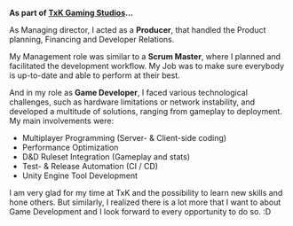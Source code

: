 **As part of [TxK Gaming Studios](https://txkgaming.com/)...**

As Managing director, I acted as a **Producer**, that handled the Product planning, Financing and Developer Relations.

My Management role was similar to a **Scrum Master**, where I planned and facilitated the development workflow. My Job was to make sure everybody is up-to-date and able to perform at their best.

And in my role as **Game Developer**, I faced various technological challenges, such as hardware limitations or network instability, and developed a multitude of solutions, ranging from gameplay to deployment.
My main involvements were: 
* Multiplayer Programming (Server- & Client-side coding)
* Performance Optimization
* D&D Ruleset Integration (Gameplay and stats)
* Test- & Release Automation (CI / CD)
* Unity Engine Tool Development

I am very glad for my time at TxK and the possibility to learn new skills and hone others. But similarly, I realized there is a lot more that I want to about Game Development and I look forward to every opportunity to do so. :D